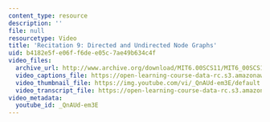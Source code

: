```yaml
---
content_type: resource
description: ''
file: null
resourcetype: Video
title: 'Recitation 9: Directed and Undirected Node Graphs'
uid: b4182e5f-e06f-f6de-e05c-7ae49b634c4f
video_files:
  archive_url: http://www.archive.org/download/MIT6.00SCS11/MIT6_00SCS11_rec09_300k.mp4
  video_captions_file: https://open-learning-course-data-rc.s3.amazonaws.com/6-00sc-introduction-to-computer-science-and-programming-spring-2011/b0b8c1553c1e5a9aa29e7da0b446eab0_QnAUd-em3E.vtt
  video_thumbnail_file: https://img.youtube.com/vi/_QnAUd-em3E/default.jpg
  video_transcript_file: https://open-learning-course-data-rc.s3.amazonaws.com/6-00sc-introduction-to-computer-science-and-programming-spring-2011/c2759dc96d78331ffb5edc351188423d_QnAUd-em3E.pdf
video_metadata:
  youtube_id: _QnAUd-em3E
---
```

